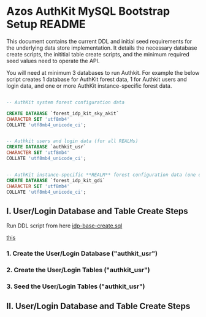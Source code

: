﻿# Azos AuthKit MySQL Bootstrap Setup README

This document contains the current DDL and initial seed requirements for the underlying data store implementation. It details the necessary database create scripts, the inititial table create scripts, and the minimum required seed values need to operate the API.

You will need at minimum 3 databases to run Authkit. For example the below script creates 1 database for AuthKit forest data, 1 for Authkit users and login data, and one or more AuthKit instance-specific forest data.

```sql

-- AuthKit system forest configuration data

CREATE DATABASE `forest_idp_kit_sky_akit`
CHARACTER SET 'utf8mb4'
COLLATE 'utf8mb4_unicode_ci';


-- Authkit users and login data (for all REALMs)
CREATE DATABASE `authkit_usr`
CHARACTER SET 'utf8mb4'
COLLATE 'utf8mb4_unicode_ci';


-- AuthKit instance-specific **REALM** forest configuration data (one or more DBs depending on you deployment needs)
CREATE DATABASE `forest_idp_kit_gdi`
CHARACTER SET 'utf8mb4'
COLLATE 'utf8mb4_unicode_ci';

```

## I. User/Login Database and Table Create Steps

Run DDL script from here [idp-base-create.sql](../ddl/idp-base-create.sql)

[this](/src/providers/Azos.MySql/ConfForest/ddl/tree-create.sql)

### 1. Create the User/Login Database ("authkit_usr")



### 2. Create the User/Login Tables ("authkit_usr")



### 3. Seed the User/Login Tables ("authkit_usr")




## II. User/Login Database and Table Create Steps